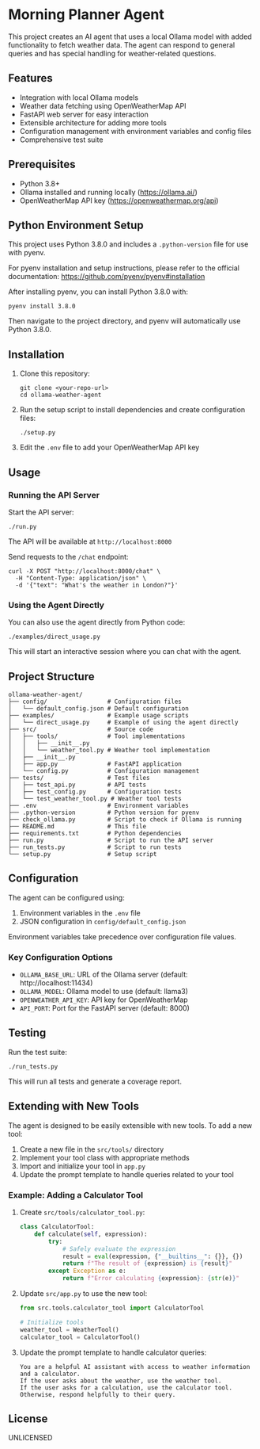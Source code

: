 # Morning Planner Agent

This project creates an AI agent that uses a local Ollama model with added functionality to fetch weather data. The agent can respond to general queries and has special handling for weather-related questions.

## Features

- Integration with local Ollama models
- Weather data fetching using OpenWeatherMap API
- FastAPI web server for easy interaction
- Extensible architecture for adding more tools
- Configuration management with environment variables and config files
- Comprehensive test suite

## Prerequisites

- Python 3.8+
- Ollama installed and running locally (https://ollama.ai/)
- OpenWeatherMap API key (https://openweathermap.org/api)

## Python Environment Setup

This project uses Python 3.8.0 and includes a `.python-version` file for use with pyenv.

For pyenv installation and setup instructions, please refer to the official documentation:
https://github.com/pyenv/pyenv#installation

After installing pyenv, you can install Python 3.8.0 with:
```
pyenv install 3.8.0
```

Then navigate to the project directory, and pyenv will automatically use Python 3.8.0.

## Installation

1. Clone this repository:
   ```
   git clone <your-repo-url>
   cd ollama-weather-agent
   ```

2. Run the setup script to install dependencies and create configuration files:
   ```
   ./setup.py
   ```

3. Edit the `.env` file to add your OpenWeatherMap API key

## Usage

### Running the API Server

Start the API server:
```
./run.py
```

The API will be available at `http://localhost:8000`

Send requests to the `/chat` endpoint:
```
curl -X POST "http://localhost:8000/chat" \
  -H "Content-Type: application/json" \
  -d '{"text": "What's the weather in London?"}'
```

### Using the Agent Directly

You can also use the agent directly from Python code:
```
./examples/direct_usage.py
```

This will start an interactive session where you can chat with the agent.

## Project Structure

```
ollama-weather-agent/
├── config/                 # Configuration files
│   └── default_config.json # Default configuration
├── examples/               # Example usage scripts
│   └── direct_usage.py     # Example of using the agent directly
├── src/                    # Source code
│   ├── tools/              # Tool implementations
│   │   ├── __init__.py
│   │   └── weather_tool.py # Weather tool implementation
│   ├── __init__.py
│   ├── app.py              # FastAPI application
│   └── config.py           # Configuration management
├── tests/                  # Test files
│   ├── test_api.py         # API tests
│   ├── test_config.py      # Configuration tests
│   └── test_weather_tool.py # Weather tool tests
├── .env                    # Environment variables
├── .python-version         # Python version for pyenv
├── check_ollama.py         # Script to check if Ollama is running
├── README.md               # This file
├── requirements.txt        # Python dependencies
├── run.py                  # Script to run the API server
├── run_tests.py            # Script to run tests
└── setup.py                # Setup script
```

## Configuration

The agent can be configured using:

1. Environment variables in the `.env` file
2. JSON configuration in `config/default_config.json`

Environment variables take precedence over configuration file values.

### Key Configuration Options

- `OLLAMA_BASE_URL`: URL of the Ollama server (default: http://localhost:11434)
- `OLLAMA_MODEL`: Ollama model to use (default: llama3)
- `OPENWEATHER_API_KEY`: API key for OpenWeatherMap
- `API_PORT`: Port for the FastAPI server (default: 8000)

## Testing

Run the test suite:
```
./run_tests.py
```

This will run all tests and generate a coverage report.

## Extending with New Tools

The agent is designed to be easily extensible with new tools. To add a new tool:

1. Create a new file in the `src/tools/` directory
2. Implement your tool class with appropriate methods
3. Import and initialize your tool in `app.py`
4. Update the prompt template to handle queries related to your tool

### Example: Adding a Calculator Tool

1. Create `src/tools/calculator_tool.py`:
   ```python
   class CalculatorTool:
       def calculate(self, expression):
           try:
               # Safely evaluate the expression
               result = eval(expression, {"__builtins__": {}}, {})
               return f"The result of {expression} is {result}"
           except Exception as e:
               return f"Error calculating {expression}: {str(e)}"
   ```

2. Update `src/app.py` to use the new tool:
   ```python
   from src.tools.calculator_tool import CalculatorTool
   
   # Initialize tools
   weather_tool = WeatherTool()
   calculator_tool = CalculatorTool()
   ```

3. Update the prompt template to handle calculator queries:
   ```
   You are a helpful AI assistant with access to weather information and a calculator.
   If the user asks about the weather, use the weather tool.
   If the user asks for a calculation, use the calculator tool.
   Otherwise, respond helpfully to their query.
   ```

## License

UNLICENSED

